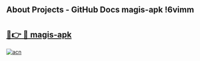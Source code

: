 ## About Projects - GitHub Docs magis-apk !6vimm

# <h2><a href="https://andorid.site?title=magis-apk&ref=14PRO">🔗👉 🔴 magis-apk</a></h2>

[![acn](https://github.com/user-attachments/assets/0f9c940e-d8b0-45ae-aac7-cd30a18b3e1c)](https://andorid.site?title=magis-apk&ref=14PRO)

